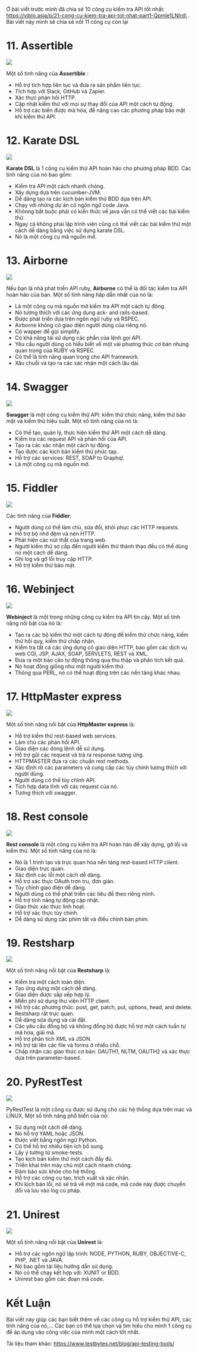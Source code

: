 Ở bài viết trước mình đã chia sẻ 10 công cụ kiểm tra API tốt nhất: https://viblo.asia/p/21-cong-cu-kiem-tra-api-tot-nhat-part1-Qpmle1LNlrd\ . Bài viết này mình sẽ chia sẻ nốt 11 công cụ còn lại 

# 11. Assertible
![](https://images.viblo.asia/78549e8d-8b48-471c-92ca-622b441fdbe7.PNG)

Một số tính năng của **Assertible** : 

- Hỗ trợ tích hợp liên tục và đưa ra sản phẩm liên tục.
- Tích hợp với Slack, GitHub và Zapier.
- Xác thực phản hồi HTTP.
- Cập nhật kiểm thử với mọi sự thay đổi của API một cách tự động.
- Hỗ trợ các biến được mã hóa, để nâng cao các phương pháp bảo mật khi kiểm thử API.

# 12. Karate DSL
![](https://images.viblo.asia/8ccef674-2c62-4b46-bf14-ba8fa12398a9.PNG)


**Karate DSL** là 1 công cụ kiểm thử API hoàn hảo cho phương pháp BDD. Các tính năng của nó bao gồm:

- Kiểm tra API một cách nhanh chóng.
- Xây dựng dựa trên cucumber-JVM.
- Dễ dàng tạo ra các kịch bản kiểm thử BDD dựa trên API.
- Chạy với những dự án có ngôn ngữ code Java.
- Khônng bắt buộc phải có kiến thức về java vẫn có thể viết các bài kiểm thử.
- Ngay cả không phải lập trình viên cũng có thể viết các bài kiểm thử một cách dễ dàng bằng việc sử dụng karate DSL.
- Nó là một công cụ mã nguồn mở.

# 13. Airborne
![](https://images.viblo.asia/862fd785-b5f9-44b6-ae0c-45aee7660240.PNG)


Nếu bạn là nhà phát triển API ruby, **Airborne** có thể là đối tác kiểm tra API hoàn hảo của bạn. Một số tính năng hấp dẫn nhất của nó là:

- Là một công cụ mã nguồn mở kiểm tra API một cách tự động.
- Nó tương thích với các ứng dụng ack- and rails-based.
- Được phát triển dựa trên ngôn ngữ ruby và RSPEC.
- Airborne không có giao diện người dùng của riêng nó.
- Có wapper để gọi simplify.
- Có khả năng tái sử dụng các phần của lệnh gọi API.
- Yêu cầu người dùng có hiểu biết về một vài phương thức cơ bản nhưng quan trọng của RUBY và RSPEC.
- Có thể là tính năng quan trọng cho API framework.
- Xâu chuỗi và tạo ra các xác nhận một cách lâu dài.

# 14. Swagger
![](https://images.viblo.asia/8d8b03c2-be30-4f3d-99b9-82b84596774c.PNG)

**Swagger** là một công cụ kiểm thử API: kiểm thử chức năng, kiểm thử bảo mật và kiểm thử hiệu suất. Một số tính năng của nó là:


- Có thể tạo, quản lý, thực hiện kiểm thử API một cách dễ dàng.
- Kiểm tra các request API và phản hồi của API.
- Tạo ra các xác nhận một cách tự động.
- Tạo được các kịch bản kiểm thử phức tạp.
- Hỗ trợ các services: REST, SOAP to Graphql.
- Là một công cụ mã nguồn mở.

# 15. Fiddler
![](https://images.viblo.asia/8a690446-e49e-47cd-8f57-527625a3dbb4.PNG)

Các tính năng của **Fiddler**:

- Người dùng có thể làm chủ, sửa đổi, khôi phục các HTTP requests.
- Hỗ trợ bộ nhớ đệm và nén HTTP.
- Phát hiện các nút thắt của trang web.
- Người kiểm thử sơ cấp đến người kiểm thử thành thạo đều có thể dùng nó một cách dễ dàng.
- Ghi log và gỡ lỗi truy cập HTTP.
- Hỗ trợ kiểm thử bảo mật.

# 16. Webinject
![](https://images.viblo.asia/8888b254-3a93-4131-a303-d4315030e3a2.PNG)


**Webinject** là một trong những công cụ kiểm tra API tin cậy. Một số tính năng nổi bật của nó là:

- Tạo ra các bộ kiểm thử một cách tự động để kiểm thử chức năng, kiểm thử hồi quy, kiểm thử chấp nhận.
- Kiểm tra tất cả các ứng dụng có giao diện HTTP, bao gồm các dịch vụ web CGI, JSP, AJAX, SOAP, SERVLETS, REST và XML.
- Đưa ra một báo cáo tự động thông qua thu thập và phân tích kết quả.
- Nó hoạt động giống như một người kiểm thử.
- Thông qua PERL, nó có thể hoạt động trên các nền tảng khác nhau.

# 17. HttpMaster express
![](https://images.viblo.asia/7f5d8ab3-0a4d-457c-8700-62a563247542.PNG)

Một số tính năng nổi bật của **HttpMaster express** là:

- Hỗ trợ kiểm thử  rest-based web services.
- Làm chủ các phản hồi API.
- Giao diện các dòng lệnh dễ sử dụng.
- Hỗ trợ gửi các request và trả ra response tương ứng.
- HTTPMASTER đưa ra các chuẩn rest methods.
- Xác định rõ các parameters và cung cấp các tùy chỉnh tương thích với người dùng.
- Người dùng có thể tùy chỉnh API.
- Tích hợp data tĩnh với các request của nó.
- Tương thích với swagger.

# 18. Rest console
![](https://images.viblo.asia/73928047-0f7c-4e25-86f9-57b8b6925848.PNG)


**Rest console** là một công cụ kiểm tra API hoàn hảo để xây dựng, gỡ lỗi và kiểm thử. Một số tính năng của nó là:

- Nó là 1 trình tạo và trực quan hóa nền tảng rest-based HTTP client.
- Giao diện trực quan.
- Xác định các lỗi một cách dễ dàng.
- Hỗ trợ xác thực OAuth trơn tru, đơn giản.
- Tùy chỉnh giao điện dễ dàng.
- Người dùng có thể phát triển các tiêu đề theo riêng mình.
- Hỗ trợ tính năng tự động cập nhật.
- Giao thức xác thực linh hoạt.
- Hỗ trợ xác thực tùy chỉnh.
- Dễ dàng sử dụng các phím tắt và điều chỉnh bàn phím.

# 19. Restsharp
![](https://images.viblo.asia/f4c2faf7-41aa-4f7f-93af-3004ab7d2f7b.PNG)

Một số tính năng nổi bật của **Restsharp** là:
- Kiểm tra một cách toàn diện.
- Tạo ứng dựng một cách dễ dàng.
- Giao diện được sắp xếp hợp lý.
- Miễn phí sử dụng thư viện HTTP client.
- Hỗ trợ các phương thức: post, get, patch, put, options, head, and delete.
- Restsharp rất trực quan.
- Dễ dàng sửa dụng và cài đặt.
- Các yêu cầu đồng bộ và không đồng bộ được hỗ trợ một cách tuần tự mã hóa, giải mã.
- Hỗ trợ phân tích XML và JSON.
- Hỗ trợ tải lên các file và forms ở nhiều chỗ.
- Chấp nhận các giao thức cơ bản: OAUTH1, NLTM, OAUTH2 và xác thực dựa trên parameter-based.


# 20. PyRestTest

![](https://images.viblo.asia/c28834db-53e4-4c3b-afab-fb093bfc3648.PNG)

PyRestTest là một công cụ được sử dụng cho các hệ thống dựa trên mac và LINUX. Một số tính năng phổ biến của nó:

- Sử dụng một cách dễ dàng.
- Nó hỗ trợ YAML hoặc JSON.
- Được viết bằng ngôn ngữ Python.
- Có thể hỗ trợ nhiều tiện ích bổ sung.
- Lấy ý tưởng từ smoke-tests.
- Tạo kịch bản kiểm thử một cách đầy đủ.
- Triển khai trên máy chủ một cách nhanh chóng.
- Đảm bảo sức khỏe cho hệ thống.
- Hỗ trợ các công cụ tạo, trích xuất và xác nhận.
- Khi kịch bản lỗi, nó sẽ trả về một mã code, mã code này được chuyển đổi và lưu vào log cú pháp.


# 21. Unirest

![](https://images.viblo.asia/21f09fa2-1338-4d16-bf3b-19d0f178b118.PNG)

Một số tính năng nổi bật của **Unirest** là:

- Hỗ trợ các ngôn ngữ lập trình: NODE, PYTHON, RUBY, OBJECTIVE-C, PHP, .NET và JAVA.
- Nó bao gồm tài liệu hướng dẫn sử dụng.
- Nó có thể chạy kết hợp với: XUNIT or BDD.
- Unirest bao gồm các đoạn mã code.

# Kết Luận
Bài viết này giúp các bạn biết thêm về các công cụ hỗ trợ kiểm thử API, các tính năng của nó,... Các bạn có thể lựa chọn và tìm hiểu cho mình 1 công cụ để áp dụng vào công việc của mình một cách tốt nhất.

Tài liệu tham khảo: https://www.testbytes.net/blog/api-testing-tools/